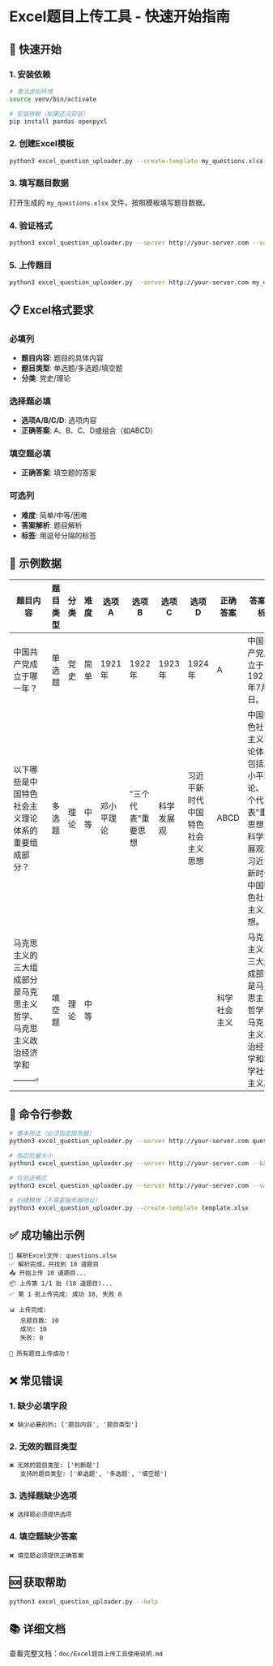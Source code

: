 # Excel题目上传工具 - 快速开始指南

## 🚀 快速开始

### 1. 安装依赖
```bash
# 激活虚拟环境
source venv/bin/activate

# 安装依赖（如果还没安装）
pip install pandas openpyxl
```

### 2. 创建Excel模板
```bash
python3 excel_question_uploader.py --create-template my_questions.xlsx
```

### 3. 填写题目数据
打开生成的 `my_questions.xlsx` 文件，按照模板填写题目数据。

### 4. 验证格式
```bash
python3 excel_question_uploader.py --server http://your-server.com --validate-only my_questions.xlsx
```

### 5. 上传题目
```bash
python3 excel_question_uploader.py --server http://your-server.com my_questions.xlsx
```

## 📋 Excel格式要求

### 必填列
- **题目内容**: 题目的具体内容
- **题目类型**: 单选题/多选题/填空题
- **分类**: 党史/理论

### 选择题必填
- **选项A/B/C/D**: 选项内容
- **正确答案**: A、B、C、D或组合（如ABCD）

### 填空题必填
- **正确答案**: 填空题的答案

### 可选列
- **难度**: 简单/中等/困难
- **答案解析**: 题目解析
- **标签**: 用逗号分隔的标签

## 📝 示例数据

| 题目内容 | 题目类型 | 分类 | 难度 | 选项A | 选项B | 选项C | 选项D | 正确答案 | 答案解析 |
|---------|---------|------|------|-------|-------|-------|-------|----------|----------|
| 中国共产党成立于哪一年？ | 单选题 | 党史 | 简单 | 1921年 | 1922年 | 1923年 | 1924年 | A | 中国共产党成立于1921年7月1日。 |
| 以下哪些是中国特色社会主义理论体系的重要组成部分？ | 多选题 | 理论 | 中等 | 邓小平理论 | "三个代表"重要思想 | 科学发展观 | 习近平新时代中国特色社会主义思想 | ABCD | 中国特色社会主义理论体系包括邓小平理论、"三个代表"重要思想、科学发展观和习近平新时代中国特色社会主义思想。 |
| 马克思主义的三大组成部分是马克思主义哲学、马克思主义政治经济学和______。 | 填空题 | 理论 | 中等 | | | | | 科学社会主义 | 马克思主义的三大组成部分是马克思主义哲学、马克思主义政治经济学和科学社会主义。 |

## 🔧 命令行参数

```bash
# 基本用法（必须指定服务器）
python3 excel_question_uploader.py --server http://your-server.com questions.xlsx

# 指定批量大小
python3 excel_question_uploader.py --server http://your-server.com --batch-size 20 questions.xlsx

# 仅验证格式
python3 excel_question_uploader.py --server http://your-server.com --validate-only questions.xlsx

# 创建模板（不需要服务器地址）
python3 excel_question_uploader.py --create-template template.xlsx
```

## ✅ 成功输出示例

```
📖 解析Excel文件: questions.xlsx
✅ 解析完成，共找到 10 道题目
📤 开始上传 10 道题目...
📦 上传第 1/1 批 (10 道题目)...
✅ 第 1 批上传完成: 成功 10, 失败 0

📊 上传完成:
   总题目数: 10
   成功: 10
   失败: 0

🎉 所有题目上传成功！
```

## ❌ 常见错误

### 1. 缺少必填字段
```
❌ 缺少必要的列: ['题目内容', '题目类型']
```

### 2. 无效的题目类型
```
❌ 无效的题目类型: ['判断题']
   支持的题目类型: ['单选题', '多选题', '填空题']
```

### 3. 选择题缺少选项
```
❌ 选择题必须提供选项
```

### 4. 填空题缺少答案
```
❌ 填空题必须提供正确答案
```

## 🆘 获取帮助

```bash
python3 excel_question_uploader.py --help
```

## 📚 详细文档

查看完整文档：`doc/Excel题目上传工具使用说明.md`
